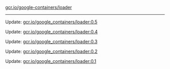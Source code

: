 [gcr.io/google-containers/loader](https://hub.docker.com/r/cruse/loader/tags/) 

----
Update: [gcr.io/google_containers/loader:0.5](https://hub.docker.com/r/cruse/loader/tags/)

Update: [gcr.io/google_containers/loader:0.4](https://hub.docker.com/r/cruse/loader/tags/)

Update: [gcr.io/google_containers/loader:0.3](https://hub.docker.com/r/cruse/loader/tags/)

Update: [gcr.io/google_containers/loader:0.2](https://hub.docker.com/r/cruse/loader/tags/)

Update: [gcr.io/google_containers/loader:0.1](https://hub.docker.com/r/cruse/loader/tags/)

